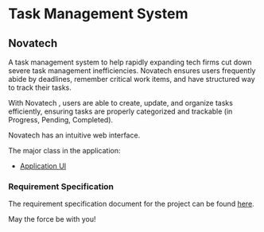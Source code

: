 # Task Management System

## Novatech
A task management system to help rapidly expanding tech firms cut down severe task management inefficiencies. Novatech ensures users frequently abide by deadlines, remember critical work items, and have structured way to track their tasks.  

With Novatech , users are able to create, update, and organize tasks efficiently, ensuring tasks are properly categorized and trackable (in Progress, Pending, Completed).

Novatech has an intuitive web interface.

The major class in the application:
- [Application UI](https://github.com/Kwameoduro/Novatech/tree/main/src/main/webapp)


### Requirement Specification
The requirement specification document for the project can be found [here](https://github.com/Kwameoduro/Novatech/blob/main/Requirement_Specification_Novatech.pdf).

May the force be with you!
